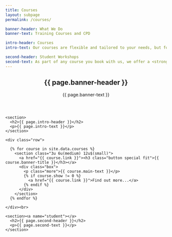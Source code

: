 ```yaml
---
title: Courses
layout: subpage
permalink: /courses/

banner-header: What We Do
banner-text: Training Courses and CPD

intro-header: Courses
intro-text: Our courses are flexible and tailored to your needs, but for guidance we have provided some example ideas below. The availability of each course in terms of appropriate level is listed inside the course description.

second-header: Student Workshops
second-text: As part of any course you book with us, we offer a <strong>free</strong> workshop to your students. All of the above courses are available in a workshop version which we will deliver directly to your class. <br><br> Alternatively, we offer a standalone package if you would just like a workshop or demonstration without a course. If you are interested, please <strong><a href="/contact/">get in touch</a></strong>!
---
```


<!-- Main -->
<section id="main" class="wrapper">
  <div class="inner">
    <header class="align-center">
      <h2>{{ page.banner-header }}</h2>
      <p>{{ page.banner-text }}</p>
    </header>

  <!-- Intro -->
    <section>
      <h2>{{ page.intro-header }}</h2>
      <p>{{ page.intro-text }}</p>
    </section>

    <div class="row">

      {% for course in site.data.courses %}
        <section class="3u 6u(medium) 12u$(small)">
          <a href="{{ course.link }}"><h3 class="button special fit">{{ course.banner-title }}</h3></a>
          <div class="box">
            <p class="more">{{ course.main-text }}</p>
            {% if course.show != 0 %}
              <a href="{{ course.link }}">Find out more...</a>
            {% endif %}
          </div>
        </section>
      {% endfor %}

    </div><br>

    <section><a name="student"></a>
      <h2>{{ page.second-header }}</h2>
      <p>{{ page.second-text }}</p>
    </section>

  </div>
</section>
